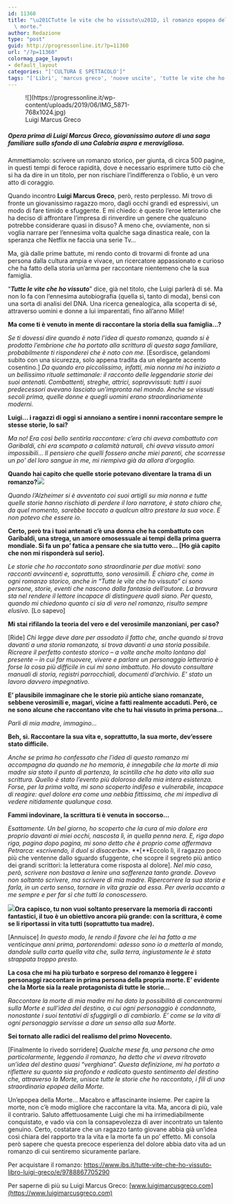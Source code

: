 ```yaml
---
id: 11360
title: "\u201CTutte le vite che ho vissuto\u201D, il romanzo epopea della vita e della\
  \ morte."
author: Redazione
type: "post"
guid: http://progressonline.it/?p=11360
url: "/?p=11360"
colormag_page_layout:
- default_layout
categories: "['CULTURA E SPETTACOLO']"
tags: "['Libri', 'marcus greco', 'nuove uscite', 'tutte le vite che ho vissuto']"
---
```


<figure aria-describedby="caption-attachment-11363" class="wp-caption alignleft" id="attachment_11363" style="width: 320px">![](https://progressonline.it/wp-content/uploads/2019/06/IMG_5871-768x1024.jpg)<figcaption class="wp-caption-text" id="caption-attachment-11363">Luigi Marcus Greco</figcaption></figure>

##### Opera prima di Luigi Marcus Greco, giovanissimo autore di una saga familiare sullo sfondo di una Calabria aspra e meravigliosa.

Ammettiamolo: scrivere un romanzo storico, per giunta, di circa 500 pagine, in questi tempi di feroce rapidità, dove è necessario esprimere tutto ciò che si ha da dire in un titolo, per non rischiare l’indifferenza o l’oblio, è un vero atto di coraggio.

Quando incontro **Luigi Marcus Greco**, però, resto perplesso. Mi trovo di fronte un giovanissimo ragazzo moro, dagli occhi grandi ed espressivi, un modo di fare timido e sfuggente. E mi chiedo: è questo l’eroe letterario che ha deciso di affrontare l’impresa di rinverdire un genere che qualcuno potrebbe considerare quasi in disuso? A meno che, ovviamente, non si voglia narrare per l’ennesima volta qualche saga dinastica reale, con la speranza che Netflix ne faccia una serie Tv…

Ma, già dalle prime battute, mi rendo conto di trovarmi di fronte ad una persona dalla cultura ampia e vivace, un ricercatore appassionato e curioso che ha fatto della storia un’arma per raccontare nientemeno che la sua famiglia.

“***Tutte le vite che ho vissuto***” dice, già nel titolo, che Luigi parlerà di sé. Ma non lo fa con l’ennesima autobiografia (quella sì, tanto di moda), bensì con una sorta di analisi del DNA. Una ricerca genealogica, alla scoperta di sé, attraverso uomini e donne a lui imparentati, fino all’anno Mille!

**Ma come ti è venuto in mente di raccontare la storia della sua famiglia…?**

*Se ti dovessi dire quando è nata l’idea di questo romanzo, quando si è prodotto l’embrione che ha portato alla scrittura di questa saga familiare, probabilmente ti risponderei che è nato con me.* \[Esordisce, gelandomi subito con una sicurezza, solo appena tradita da un elegante accento cosentino.\] *Da quando ero piccolissimo, infatti, mia nonna mi ha iniziato a un bellissimo rituale settimanale: il racconto delle leggendarie storie dei suoi antenati. Combattenti, streghe, attrici, sopravvissuti: tutti i suoi predecessori avevano lasciato un’impronta nel mondo. Anche se vissuti secoli prima, quelle donne e quegli uomini erano straordinariamente moderni.*

**Luigi… i ragazzi di oggi si annoiano a sentire i nonni raccontare sempre le stesse storie, lo sai?**

*Ma no! Era così bello sentirla raccontare: c’era chi aveva combattuto con Garibaldi, chi era scampato a calamità naturali, chi aveva vissuto amori impossibili… Il pensiero che quelli fossero anche miei parenti, che scorresse un po’ del loro sangue in me, mi riempiva già da allora d’orgoglio.*

**Quando hai capito che quelle storie potevano diventare la trama di un romanzo?![](https://progressonline.it/wp-content/uploads/2019/06/IMG_6174-527x1024.jpg)**

*Quando l’Alzheimer si è avventato coi suoi artigli su mia nonna e tutte quelle storie hanno rischiato di perdere il loro narratore, è stato chiaro che, da quel momento, sarebbe toccato a qualcun altro prestare la sua voce. E non potevo che essere io.*

**Certo, però tra i tuoi antenati c’è una donna che ha combattuto con Garibaldi, una strega, un amore omosessuale ai tempi della prima guerra mondiale. Si fa un po’ fatica a pensare che sia tutto vero… \[Ho già capito che non mi risponderà sul serio\].**

*Le storie che ho raccontato sono straordinarie per due motivi: sono racconti avvincenti e, soprattutto, sono verosimili. È chiaro che, come in ogni romanzo storico, anche in “Tutte le vite che ho vissuto” ci sono persone, storie, eventi che nascono dalla fantasia dell’autore. La bravura sta nel rendere il lettore incapace di distinguere quali siano. Per questo, quando mi chiedono quanto ci sia di vero nel romanzo, risulto sempre elusivo.* \[Lo sapevo\]

**Mi stai rifilando la teoria del vero e del verosimile manzoniani, per caso?**

\[Ride\] *Chi legge deve dare per assodato il fatto che, anche quando si trova davanti a una storia romanzata, si trova davanti a una storia possibile. Ricreare il perfetto contesto storico – a volte anche molto lontano dal presente – in cui far muovere, vivere e parlare un personaggio letterario è forse la cosa più difficile in cui mi sono imbattuto. Ho dovuto consultare manuali di storia, registri parrocchiali, documenti d’archivio. E’ stato un lavoro davvero impegnativo.*

**E’ plausibile immaginare che le storie più antiche siano romanzate, sebbene verosimili e, magari, vicine a fatti realmente accaduti. Però, ce ne sono alcune che raccontano vite che tu hai vissuto in prima persona…**

*Parli di mia madre, immagino…*

**Beh, sì. Raccontare la sua vita e, soprattutto, la sua morte, dev’essere stato difficile.**

*Anche se prima ho confessato che l’idea di questo romanzo mi accompagna da quando ne ho memoria, è innegabile che la morte di mia madre sia stato il punto di partenza, la scintilla che ha dato vita alla sua scrittura. Quello è stato l’evento più doloroso della mia intera esistenza. Forse, per la prima volta, mi sono scoperto indifeso e vulnerabile, incapace di reagire: quel dolore era come una nebbia fittissima, che mi impediva di vedere nitidamente qualunque cosa.*

**Fammi indovinare, la scrittura ti è venuta in soccorso…**

*Esattamente. Un bel giorno, ho scoperto che la cura al mio dolore era proprio davanti ai miei occhi, nascosta lì, in quella penna nera. E, riga dopo riga, pagina dopo pagina, mi sono detto che è proprio come affermava Petrarca: «scrivendo, il duol si disacerba».* **\[**Eccolo lì, il ragazzo poco più che ventenne dallo sguardo sfuggente, che scopre il segreto più antico dei grandi scrittori: la letteratura come risposta al dolore\]. *Nel mio caso, però, scrivere non bastava a lenire una sofferenza tanto grande. Dovevo non soltanto scrivere, ma scrivere di mia madre. Ripercorrere la sua storia e farla, in un certo senso, tornare in vita grazie ad essa. Per averla accanto a me sempre e per far sì che tutti la conoscessero.*

**![](https://progressonline.it/wp-content/uploads/2019/06/IMG_5924-1-e1559653306551-300x225.jpg)Ora capisco, tu non vuoi soltanto preservare la memoria di racconti fantastici, il tuo è un obiettivo ancora più grande: con la scrittura, è come se li riportassi in vita tutti (soprattutto tua madre).**

\[Annuisce\] *In questo modo, le rendo il favore che lei ha fatto a me venticinque anni prima, partorendomi: adesso sono io a metterla al mondo, dandole sulla carta quella vita che, sulla terra, ingiustamente le è stata strappata troppo presto.*

**La cosa che mi ha più turbato e sorpreso del romanzo è leggere i personaggi raccontare in prima persona della propria morte. E’ evidente che la Morte sia la reale protagonista di tutte le storie…**

*Raccontare la morte di mia madre mi ha dato la possibilità di concentrarmi sulla Morte e sull’idea del destino, a cui ogni personaggio è condannato, nonostante i suoi tentativi di sfuggirgli o di cambiarlo. E’ come se la vita di ogni personaggio servisse a dare un senso alla sua Morte.*

**Sei tornato alle radici del realismo del primo Novecento.**

\[Finalmente lo rivedo sorridere\] *Qualche mese fa, una persona che amo particolarmente, leggendo il romanzo, ha detto che vi aveva ritrovato un’idea del destino quasi “verghiana”. Questa definizione, mi ha portato a riflettere su quanto sia profondo e radicato questo sentimento del destino che, attraverso la Morte, unisce tutte le storie che ho raccontato, i fili di una straordinaria epopea della Morte.*

Un’epopea della Morte… Macabro e affascinante insieme. Per capire la morte, non c’è modo migliore che raccontare la vita. Ma, ancora di più, vale il contrario. Saluto affettuosamente Luigi che mi ha irrimediabilmente conquistato, e vado via con la consapevolezza di aver incontrato un talento genuino. Certo, costatare che un ragazzo tanto giovane abbia già un’idea così chiara del rapporto tra la vita e la morte fa un po’ effetto. Mi consola però sapere che questa precoce esperienza del dolore abbia dato vita ad un romanzo di cui sentiremo sicuramente parlare.

Per acquistare il romanzo: <https://www.ibs.it/tutte-vite-che-ho-vissuto-libro-luigi-greco/e/9788867705290>

Per saperne di più su Luigi Marcus Greco: [www.luigimarcusgreco.com](https://www.luigimarcusgreco.com)